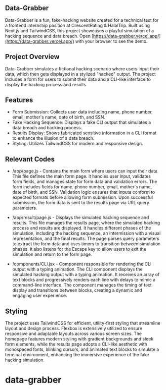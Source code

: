 ## Data-Grabber

Data-Grabber is a fun, fake-hacking website created for a technical test for a frontend internship position at CrescentRating & HalalTrip. Built using Next.js and TailwindCSS, this project showcases a playful simulation of a hacking sequence and data breach.
Open [https://data-grabber.vercel.app/](https://data-grabber.vercel.app/) with your browser to see the demo.


## Project Overview

Data-Grabber simulates a fictional hacking scenario where users input their data, which then gets displayed in a stylized "hacked" output. The project includes a form for users to submit their data and a CLI-like interface to display the hacking process and results.


## Features

- Form Submission: Collects user data including name, phone number, email, mother's name, date of birth, and SSN.
- Fake Hacking Sequence: Displays a fake CLI output that simulates a data breach and hacking process.
- Results Display: Shows fabricated sensitive information in a CLI format to enhance the illusion of a data breach.
- Styling: Utilizes TailwindCSS for modern and responsive design.


## Relevant Codes

- /app/page.js - Contains the main form where users can input their data.
This file defines the main form page. It handles user input, validates form fields, and manages state for form data and validation errors. The form includes fields for name, phone number, email, mother's name, date of birth, and SSN. Validation logic ensures that inputs conform to expected formats before allowing form submission. Upon successful submission, the form data is sent to the results page via URL query parameters.

- /app/result/page.js - Displays the simulated hacking sequence and results.
This file manages the results page, where the simulated hacking process and results are displayed. It handles different phases of the simulation, including the hacking sequence, an intermission with a visual representation, and the final results. The page parses query parameters to extract the form data and uses timers to transition between simulation phases. It also listens for the Escape key to allow users to exit the simulation and return to the form page.

- /components/CLI.jsx - Component responsible for rendering the CLI output with a typing animation.
The CLI component displays the simulated hacking output with a typing animation. It receives an array of text blocks and progressively renders each line with delays to mimic a command-line interface. The component manages the timing of text display and transitions between blocks, creating a dynamic and engaging user experience.


## Styling

The project uses TailwindCSS for efficient, utility-first styling that streamline layout and design process. Flexbox is extensively utilized to ensure responsive and adaptable layouts across various screen sizes. The homepage features modern styling with gradient backgrounds and sleek form elements, while the results page adopts a CLI-like aesthetic with monospaced fonts, blinking cursors, and animated text blocks to simulate a terminal environment, enhancing the immersive experience of the fake hacking simulation.


# data-grabber
